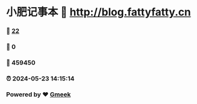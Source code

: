 # 小肥记事本 :link: http://blog.fattyfatty.cn 
### :page_facing_up: [22](http://blog.fattyfatty.cn/tag.html) 
### :speech_balloon: 0 
### :hibiscus: 459450 
### :alarm_clock: 2024-05-23 14:15:14 
### Powered by :heart: [Gmeek](https://github.com/Meekdai/Gmeek)
